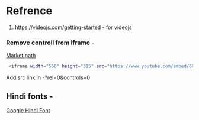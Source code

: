 # Refrence
1. https://videojs.com/getting-started - for videojs

### Remove controll from iframe -
[Market path]('https://www.marketpath.com/blog/remove-youtube-info-from-embedded-videos')

```bash
 <iframe width="560" height="315" src="https://www.youtube.com/embed/6Xr8UZiA7Zg?si=FgHjIjw61Q2FZKdV?rel=0&amp;controls=0" frameborder="2" allow="accelerometer; autoplay; modestbranding; encrypted-media; gyroscope; picture-in-picture" allowfullscreen></iframe>
 ```
Add src link in -?rel=0&amp;controls=0


## Hindi fonts - 
[Google Hindi Font](https://fonts.google.com/?query=deva)
